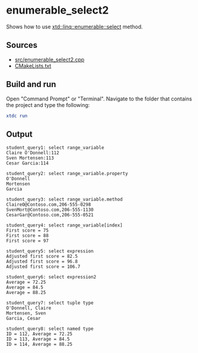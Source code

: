 # enumerable_select2

Shows how to use [xtd::linq::enumerable::select](https://gammasoft71.github.io/xtd/reference_guides/latest/classxtd_1_1linq_1_1enumerable.html#ae2df9541f109773859bcaaf42015b8cd) method.

## Sources

* [src/enumerable_select2.cpp](src/enumerable_select2.cpp)
* [CMakeLists.txt](CMakeLists.txt)

## Build and run

Open "Command Prompt" or "Terminal". Navigate to the folder that contains the project and type the following:

```cmake
xtdc run
```

## Output

```
student_query1: select range_variable
Claire O'Donnell:112
Sven Mortensen:113
Cesar Garcia:114

student_query2: select range_variable.property
O'Donnell
Mortensen
Garcia

student_query3: select range_variable.method
ClaireO@Contoso.com,206-555-0298
SvenMort@Contoso.com,206-555-1130
CesarGar@Contoso.com,206-555-0521

student_query4: select range_variable[index]
First score = 75
First score = 88
First score = 97

student_query5: select expression
Adjusted first score = 82.5
Adjusted first score = 96.8
Adjusted first score = 106.7

student_query6: select expression2
Average = 72.25
Average = 84.5
Average = 88.25

student_query7: select tuple type
O'Donnell, Claire
Mortensen, Sven
Garcia, Cesar

student_query8: select named type
ID = 112, Average = 72.25
ID = 113, Average = 84.5
ID = 114, Average = 88.25
```
